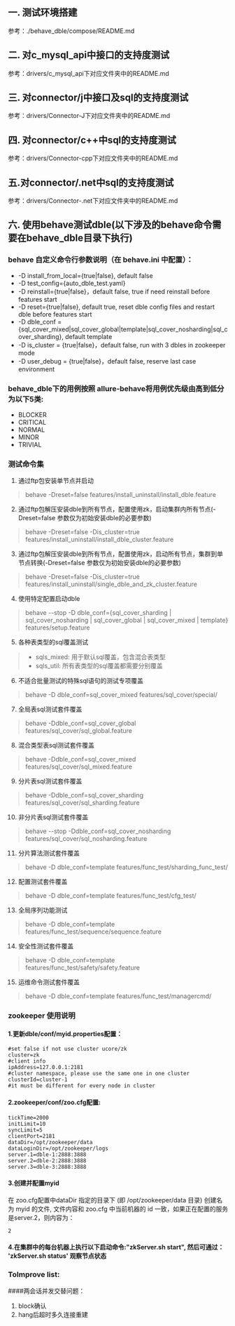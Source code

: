 
## 一. 测试环境搭建
参考：./behave_dble/compose/README.md

## 二. 对c_mysql_api中接口的支持度测试
参考：drivers/c_mysql_api下对应文件夹中的README.md

## 三. 对connector/j中接口及sql的支持度测试
参考：drivers/Connector-J下对应文件夹中的README.md

## 四. 对connector/c++中sql的支持度测试
参考：drivers/Connector-cpp下对应文件夹中的README.md

## 五.对connector/.net中sql的支持度测试
参考：drivers/Connector-.net下对应文件夹中的README.md

## 六. 使用behave测试dble(以下涉及的behave命令需要在behave_dble目录下执行)
### behave 自定义命令行参数说明（在 behave.ini 中配置）：
 - -D install_from_local={true|false}, default false
 - -D test_config={auto_dble_test.yaml}
 - -D reinstall={true|false}，default false, true if need reinstall before features start
 - -D reset={true|false}, default true, reset dble config files and restart dble before features start
- -D dble_conf = {sql_cover_mixed|sql_cover_global|template|sql_cover_nosharding|sql_cover_sharding}, default template
- -D is_cluster = {true|false}，default false, run with 3 dbles in zookeeper mode
- -D user_debug =  {true|false}，default false, reserve last case environment
 
### behave_dble下的用例按照 allure-behave将用例优先级由高到低分为以下5类:
- BLOCKER
- CRITICAL
- NORMAL
- MINOR
- TRIVIAL

### 测试命令集
1. 通过ftp包安装单节点并启动
>behave -Dreset=false features/install_uninstall/install_dble.feature

2. 通过ftp包解压安装dble到所有节点，配置使用zk，启动集群内所有节点(-Dreset=false 参数仅为初始安装dble的必要参数)
>behave -Dreset=false -Dis_cluster=true features/install_uninstall/install_dble_cluster.feature 

3. 通过ftp包解压安装dble到所有节点，配置使用zk，启动所有节点，集群到单节点转换(-Dreset=false 参数仅为初始安装dble的必要参数)
>behave -Dreset=false -Dis_cluster=true features/install_uninstall/single_dble_and_zk_cluster.feature

4. 使用特定配置启动dble
>behave --stop -D dble_conf={sql_cover_sharding | sql_cover_nosharding | sql_cover_global | sql_cover_mixed | template} features/setup.feature

5. 各种表类型的sql覆盖测试
  > * sqls_mixed: 用于默认sql覆盖，包含混合表类型 
  > * sqls_util: 所有表类型的sql覆盖都需要分别覆盖

6. 不适合批量测试的特殊sql语句的测试专项覆盖
>behave -D dble_conf=sql_cover_mixed features/sql_cover/special/

7. 全局表sql测试套件覆盖
>behave -Ddble_conf=sql_cover_global features/sql_cover/sql_global.feature

8. 混合类型表sql测试套件覆盖
>behave -Ddble_conf=sql_cover_mixed features/sql_cover/sql_mixed.feature

9. 分片表sql测试套件覆盖
>behave -Ddble_conf=sql_cover_sharding features/sql_cover/sql_sharding.feature

10. 非分片表sql测试套件覆盖
>behave --stop -Ddble_conf=sql_cover_nosharding features/sql_cover/sql_nosharding.feature

11. 分片算法测试套件覆盖
>behave -D dble_conf=template features/func_test/sharding_func_test/

12. 配置测试套件覆盖
>behave -D dble_conf=template features/func_test/cfg_test/

13. 全局序列功能测试
>behave -D dble_conf=template features/func_test/sequence/sequence.feature

14. 安全性测试套件覆盖
>behave -D dble_conf=template features/func_test/safety/safety.feature

15. 运维命令测试套件覆盖
>behave -D dble_conf=template features/func_test/managercmd/

### zookeeper 使用说明
#### 1.更新dble/conf/myid.properties配置：
```
#set false if not use cluster ucore/zk
cluster=zk
#client info
ipAddress=127.0.0.1:2181
#cluster namespace, please use the same one in one cluster
clusterId=cluster-1
#it must be different for every node in cluster
```
#### 2.zookeeper/conf/zoo.cfg配置:
```
tickTime=2000
initLimit=10
syncLimit=5
clientPort=2181
dataDir=/opt/zookeeper/data
dataLoginDir=/opt/zookeeper/logs
server.1=dble-1:2888:3888
server.2=dble-2:2888:3888
server.3=dble-3:2888:3888
```
#### 3.创建并配置myid
在 zoo.cfg配置中dataDir 指定的目录下 (即 /opt/zookeeper/data 目录) 创建名为 myid 的文件, 文件内容和 zoo.cfg 中当前机器的 id 一致，如果正在配置的服务是server.2，则内容为：
```
2
```

#### 4.在集群中的每台机器上执行以下启动命令:"zkServer.sh start", 然后可通过： 'zkServer.sh status' 观察节点状态

### ToImprove list:
####两会话并发交替问题：

1. block确认
2. hang后超时多久连接重建